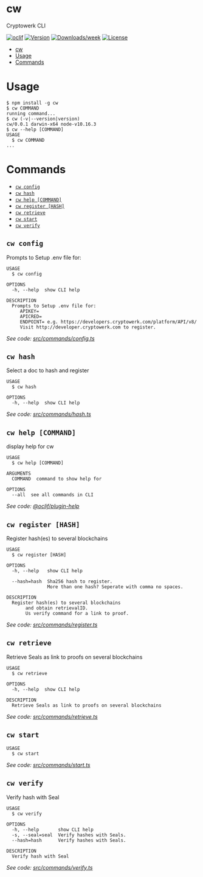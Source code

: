 # cw

Cryptowerk CLI

[![oclif](https://img.shields.io/badge/cli-oclif-brightgreen.svg)](https://oclif.io)
[![Version](https://img.shields.io/npm/v/cw.svg)](https://npmjs.org/package/cw)
[![Downloads/week](https://img.shields.io/npm/dw/cw.svg)](https://npmjs.org/package/cw)
[![License](https://img.shields.io/npm/l/cw.svg)](https://github.com/i001962/cw/blob/master/package.json)

<!-- toc -->
* [cw](#cw)
* [Usage](#usage)
* [Commands](#commands)
<!-- tocstop -->

# Usage

<!-- usage -->
```sh-session
$ npm install -g cw
$ cw COMMAND
running command...
$ cw (-v|--version|version)
cw/0.0.1 darwin-x64 node-v10.16.3
$ cw --help [COMMAND]
USAGE
  $ cw COMMAND
...
```
<!-- usagestop -->

# Commands

<!-- commands -->
* [`cw config`](#cw-config)
* [`cw hash`](#cw-hash)
* [`cw help [COMMAND]`](#cw-help-command)
* [`cw register [HASH]`](#cw-register-hash)
* [`cw retrieve`](#cw-retrieve)
* [`cw start`](#cw-start)
* [`cw verify`](#cw-verify)

## `cw config`

Prompts to Setup .env file for:

```
USAGE
  $ cw config

OPTIONS
  -h, --help  show CLI help

DESCRIPTION
  Prompts to Setup .env file for:
     APIKEY= 
     APICRED=  
     ENDPOINT= e.g. https://developers.cryptowerk.com/platform/API/v8/
     Visit http://developer.cryptowerk.com to register.
```

_See code: [src/commands/config.ts](https://github.com/i001962/cw/blob/v0.0.1/src/commands/config.ts)_

## `cw hash`

Select a doc to hash and register

```
USAGE
  $ cw hash

OPTIONS
  -h, --help  show CLI help
```

_See code: [src/commands/hash.ts](https://github.com/i001962/cw/blob/v0.0.1/src/commands/hash.ts)_

## `cw help [COMMAND]`

display help for cw

```
USAGE
  $ cw help [COMMAND]

ARGUMENTS
  COMMAND  command to show help for

OPTIONS
  --all  see all commands in CLI
```

_See code: [@oclif/plugin-help](https://github.com/oclif/plugin-help/blob/v2.2.3/src/commands/help.ts)_

## `cw register [HASH]`

Register hash(es) to several blockchains 

```
USAGE
  $ cw register [HASH]

OPTIONS
  -h, --help   show CLI help

  --hash=hash  Sha256 hash to register.
               More than one hash? Seperate with comma no spaces.

DESCRIPTION
  Register hash(es) to several blockchains 
       and obtain retrievalID. 
       Us verify command for a link to proof.
```

_See code: [src/commands/register.ts](https://github.com/i001962/cw/blob/v0.0.1/src/commands/register.ts)_

## `cw retrieve`

Retrieve Seals as link to proofs on several blockchains

```
USAGE
  $ cw retrieve

OPTIONS
  -h, --help  show CLI help

DESCRIPTION
  Retrieve Seals as link to proofs on several blockchains
```

_See code: [src/commands/retrieve.ts](https://github.com/i001962/cw/blob/v0.0.1/src/commands/retrieve.ts)_

## `cw start`

```
USAGE
  $ cw start
```

_See code: [src/commands/start.ts](https://github.com/i001962/cw/blob/v0.0.1/src/commands/start.ts)_

## `cw verify`

Verify hash with Seal

```
USAGE
  $ cw verify

OPTIONS
  -h, --help       show CLI help
  -s, --seal=seal  Verify hashes with Seals.
  --hash=hash      Verify hashes with Seals.

DESCRIPTION
  Verify hash with Seal
```

_See code: [src/commands/verify.ts](https://github.com/i001962/cw/blob/v0.0.1/src/commands/verify.ts)_
<!-- commandsstop -->
